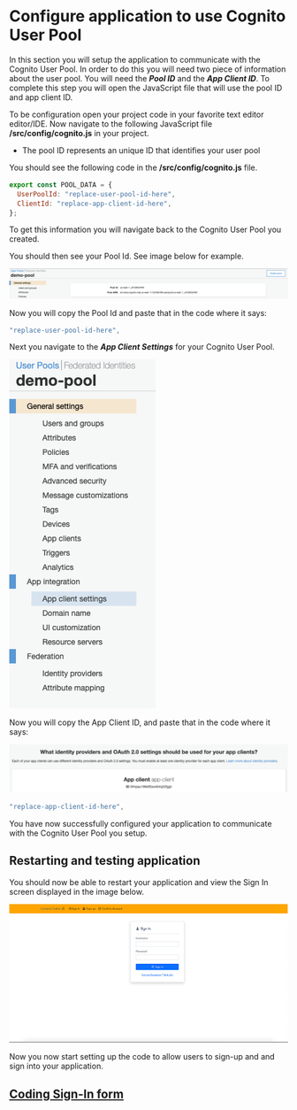 # Configure application to use Cognito User Pool

In this section you will setup the application to communicate with the Cognito User Pool. In order to do this you will need two piece of information about the user pool. You will need the **_Pool ID_** and the **_App Client ID_**. To complete this step you will open the JavaScript file that will use the pool ID and app client ID.

To be configuration open your project code in your favorite text editor editor/IDE. Now navigate to the following JavaScript file **/src/config/cognito.js** in your project.

- The pool ID represents an unique ID that identifies your user pool

You should see the following code in the **/src/config/cognito.js** file.

```js
export const POOL_DATA = {
  UserPoolId: "replace-user-pool-id-here",
  ClientId: "replace-app-client-id-here",
};
```

To get this information you will navigate back to the Cognito User Pool you created.

You should then see your Pool Id. See image below for example.

![npm run](../docs/images/app-setup/pool-id.png)

Now you will copy the Pool Id and paste that in the code where it says:

```js
"replace-user-pool-id-here",
```

Next you navigate to the **_App Client Settings_** for your Cognito User Pool.

![npm run](../docs/images/app-setup/app-client-id1.png)

Now you will copy the App Client ID, and paste that in the code where it says:

![npm run](../docs/images/app-setup/app-client-id2.png)

```js
"replace-app-client-id-here",
```

You have now successfully configured your application to communicate with the Cognito User Pool you setup.

## Restarting and testing application

You should now be able to restart your application and view the Sign In screen displayed in the image below.

![npm run](../docs/images/home-page.png)

Now you now start setting up the code to allow users to sign-up and and sign into your application.

## [Coding Sign-In form](SignIn.md)
